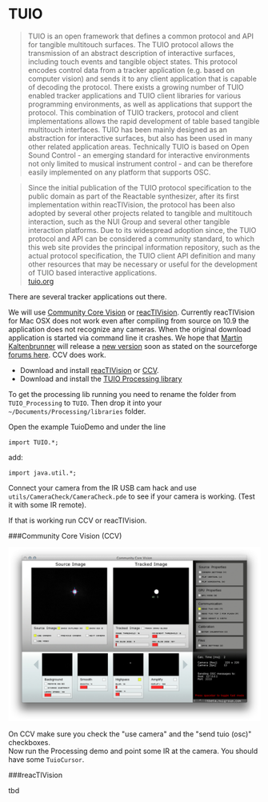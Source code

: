 TUIO
====

>TUIO is an open framework that defines a common protocol and API for tangible multitouch surfaces. The TUIO protocol allows the transmission of an abstract description of interactive surfaces, including touch events and tangible object states. This protocol encodes control data from a tracker application (e.g. based on computer vision) and sends it to any client application that is capable of decoding the protocol. There exists a growing number of TUIO enabled tracker applications and TUIO client libraries for various programming environments, as well as applications that support the protocol. This combination of TUIO trackers, protocol and client implementations allows the rapid development of table based tangible multitouch interfaces. TUIO has been mainly designed as an abstraction for interactive surfaces, but also has been used in many other related application areas. Technically TUIO is based on Open Sound Control - an emerging standard for interactive environments not only limited to musical instrument control - and can be therefore easily implemented on any platform that supports OSC.  

>Since the initial publication of the TUIO protocol specification to the public domain as part of the Reactable synthesizer, after its first implementation within reacTIVision, the protocol has been also adopted by several other projects related to tangible and multitouch interaction, such as the NUI Group and several other tangible interaction platforms. Due to its widespread adoption since, the TUIO protocol and API can be considered a community standard, to which this web site provides the principal information repository, such as the actual protocol specification, the TUIO client API definition and many other resources that may be necessary or useful for the development of TUIO based interactive applications.  
[tuio.org](http://tuio.org/)  

There are several tracker applications out there.  

We will use [Community Core Vision](http://ccv.nuigroup.com/) or [reacTIVision](http://reactivision.sourceforge.net/). Currently reacTIVision for Mac OSX does not work even after compiling from source on 10.9 the application does not recognize any cameras. When the original download application is started via command line it crashes. We hope that [Martin Kaltenbrunner](http://modin.yuri.at/) will release a [new version](https://github.com/mkalten/reacTIVision) soon as stated on the sourceforge [forums here](https://sourceforge.net/p/reactivision/discussion/515398/thread/940e3138/). CCV does work.  

- Download and install [reacTIVision](http://reactivision.sourceforge.net/) or [CCV](http://ccv.nuigroup.com/).  
- Download and install the [TUIO Processing library](http://prdownloads.sourceforge.net/reactivision/TUIO_Processing-1.4.zip?download)

To get the processing lib running you need to rename the folder from `TUIO_Processing` to `TUIO`. Then drop it into your `~/Documents/Processing/libraries` folder.

Open the example TuioDemo and under the line 

    import TUIO.*;

add:

    import java.util.*;


Connect your camera from the IR USB cam hack and use `utils/CameraCheck/CameraCheck.pde` to see if your camera is working. (Test it with some IR remote).  

If that is working run CCV or reacTIVision.  

###Community Core Vision (CCV)  

![ccv image](ccv.png)  

On CCV make sure you check the "use camera" and the "send tuio (osc)" checkboxes.  
Now run the Processing demo and point some IR at the camera. You should have some `TuioCursor`.  

###reacTIVision

tbd  
